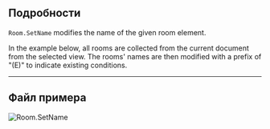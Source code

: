 ## Подробности
`Room.SetName` modifies the name of the given room element.

In the example below, all rooms are collected from the current document from the selected view. The rooms' names are then modified with a prefix of "(E)" to indicate existing conditions.
___
## Файл примера

![Room.SetName](./Revit.Elements.Room.SetName_img.jpg)
